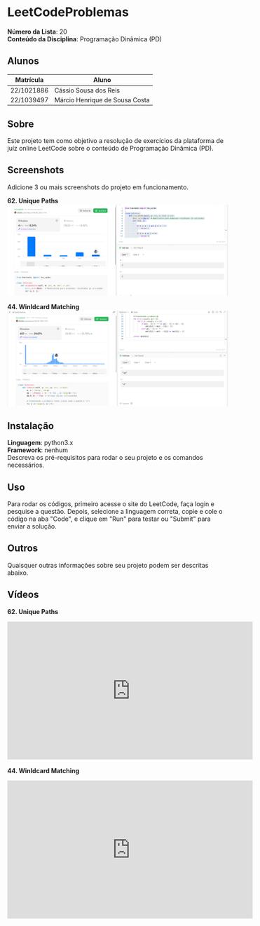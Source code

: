 # LeetCodeProblemas

**Número da Lista**: 20<br>
**Conteúdo da Disciplina**: Programação Dinâmica (PD)<br>

## Alunos
|Matrícula | Aluno |
| -- | -- |
| 22/1021886  |  Cássio Sousa dos Reis |
| 22/1039497  |  Márcio Henrique de Sousa Costa |

## Sobre 
Este projeto tem como objetivo a resolução de exercícios da plataforma de juíz online LeetCode sobre o conteúdo de Programação Dinâmica (PD).

## Screenshots
Adicione 3 ou mais screenshots do projeto em funcionamento.

**62. Unique Paths** 
![imagem1](./screenshots/62.png)

**44. Winldcard Matching** 
![imagem2](./screenshots/44.png)

## Instalação 
**Linguagem**: python3.x<br>
**Framework**: nenhum<br>
Descreva os pré-requisitos para rodar o seu projeto e os comandos necessários.

## Uso 
Para rodar os códigos, primeiro acesse o site do LeetCode, faça login e pesquise a questão. Depois, selecione a linguagem correta, copie e cole o código na aba "Code", e clique em "Run" para testar ou "Submit" para enviar a solução.

## Outros 
Quaisquer outras informações sobre seu projeto podem ser descritas abaixo.

## Vídeos

**62. Unique Paths**

<iframe width="560" height="315" src="https://www.youtube.com/embed/koUjqkS8uGU?si=KgRmXRhQgs2s4HVN" title="YouTube video player" frameborder="0" allow="accelerometer; autoplay; clipboard-write; encrypted-media; gyroscope; picture-in-picture; web-share" referrerpolicy="strict-origin-when-cross-origin" allowfullscreen></iframe>

**44. Winldcard Matching** 

<iframe width="560" height="315" src="https://www.youtube.com/embed/Qxxs4czwOuw?si=K37NshSDb8U6z_we" title="YouTube video player" frameborder="0" allow="accelerometer; autoplay; clipboard-write; encrypted-media; gyroscope; picture-in-picture; web-share" referrerpolicy="strict-origin-when-cross-origin" allowfullscreen></iframe>